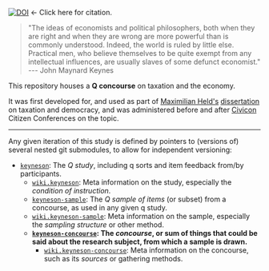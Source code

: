 [![DOI](https://zenodo.org/badge/3676/maxheld83/keyneson-concourse.svg)](http://dx.doi.org/10.5281/zenodo.14293) <- Click here for citation.

> "The ideas of economists and political philosophers, both when they are right and when they are wrong are more powerful than is commonly understood.
> Indeed, the world is ruled by little else.
> Practical men, who believe themselves to be quite exempt from any intellectual influences, are usually slaves of some defunct economist."  
> --- John Maynard Keynes

This repository houses a **Q concourse** on taxation and the economy.

It was first developed for, and used as part of [Maximilian Held's](http://www.maxheld.de) [dissertation](http://www.maxheld.de/schumpermas) on taxation and democracy, and was administered before and after [Civicon](http://www.civicon.de) Citizen Conferences on the topic.

------------

Any given iteration of this study is defined by pointers to (versions of) several nested git submodules, to allow for independent versioning:

- [`keyneson`](https://github.com/maxheld83/keyneson): The *Q study*, including q sorts and item feedback from/by participants.
  -  [`wiki.keyneson`](https://github.com/maxheld83/keyneson/wiki): Meta information on the study, especially the *condition of instruction*.
  -  [`keyneson-sample`](https://github.com/maxheld83/keyneson-sample): The *Q sample of items* (or subset) from a concourse, as used in any given q study.
    - [`wiki.keyneson-sample`](https://github.com/maxheld83/keyneson-sample/wiki): Meta information on the sample, especially the *sampling structure* or other method.
    - **[`keyneson-concourse`](https://github.com/maxheld83/keyneson-concourse): The *concourse*, or sum of things that could be said about the research subject, from which a sample is drawn.**
      - [`wiki.keyneson-concourse`](https://github.com/maxheld83/keyneson-concourse/wiki): Meta information on the concourse, such as its *sources* or gathering methods.

